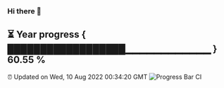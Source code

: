 ### Hi there 👋
⏳ Year progress { ██████████████████▁▁▁▁▁▁▁▁▁▁▁▁ } 60.55 %
---
⏰ Updated on Wed, 10 Aug 2022 00:34:20 GMT
![Progress Bar CI](https://github.com/Moyi321/Moyi321/workflows/Progress%20Bar%20CI/badge.svg)
